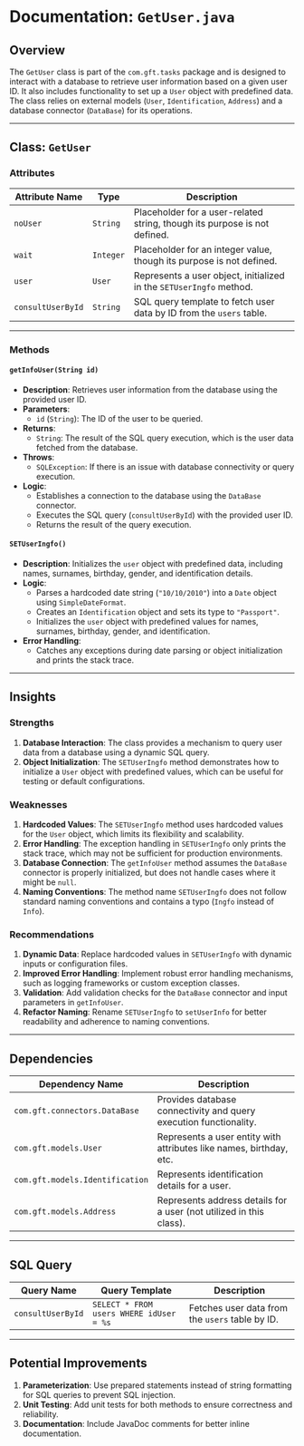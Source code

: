 # Documentation: `GetUser.java`

## Overview
The `GetUser` class is part of the `com.gft.tasks` package and is designed to interact with a database to retrieve user information based on a given user ID. It also includes functionality to set up a `User` object with predefined data. The class relies on external models (`User`, `Identification`, `Address`) and a database connector (`DataBase`) for its operations.

---

## Class: `GetUser`

### Attributes
| Attribute Name       | Type       | Description                                                                 |
|-----------------------|------------|-----------------------------------------------------------------------------|
| `noUser`             | `String`   | Placeholder for a user-related string, though its purpose is not defined.  |
| `wait`               | `Integer`  | Placeholder for an integer value, though its purpose is not defined.       |
| `user`               | `User`     | Represents a user object, initialized in the `SETUserIngfo` method.        |
| `consultUserById`    | `String`   | SQL query template to fetch user data by ID from the `users` table.        |

---

### Methods

#### `getInfoUser(String id)`
- **Description**: Retrieves user information from the database using the provided user ID.
- **Parameters**:
  - `id` (`String`): The ID of the user to be queried.
- **Returns**:
  - `String`: The result of the SQL query execution, which is the user data fetched from the database.
- **Throws**:
  - `SQLException`: If there is an issue with database connectivity or query execution.
- **Logic**:
  - Establishes a connection to the database using the `DataBase` connector.
  - Executes the SQL query (`consultUserById`) with the provided user ID.
  - Returns the result of the query execution.

#### `SETUserIngfo()`
- **Description**: Initializes the `user` object with predefined data, including names, surnames, birthday, gender, and identification details.
- **Logic**:
  - Parses a hardcoded date string (`"10/10/2010"`) into a `Date` object using `SimpleDateFormat`.
  - Creates an `Identification` object and sets its type to `"Passport"`.
  - Initializes the `user` object with predefined values for names, surnames, birthday, gender, and identification.
- **Error Handling**:
  - Catches any exceptions during date parsing or object initialization and prints the stack trace.

---

## Insights

### Strengths
1. **Database Interaction**: The class provides a mechanism to query user data from a database using a dynamic SQL query.
2. **Object Initialization**: The `SETUserIngfo` method demonstrates how to initialize a `User` object with predefined values, which can be useful for testing or default configurations.

### Weaknesses
1. **Hardcoded Values**: The `SETUserIngfo` method uses hardcoded values for the `User` object, which limits its flexibility and scalability.
2. **Error Handling**: The exception handling in `SETUserIngfo` only prints the stack trace, which may not be sufficient for production environments.
3. **Database Connection**: The `getInfoUser` method assumes the `DataBase` connector is properly initialized, but does not handle cases where it might be `null`.
4. **Naming Conventions**: The method name `SETUserIngfo` does not follow standard naming conventions and contains a typo (`Ingfo` instead of `Info`).

### Recommendations
1. **Dynamic Data**: Replace hardcoded values in `SETUserIngfo` with dynamic inputs or configuration files.
2. **Improved Error Handling**: Implement robust error handling mechanisms, such as logging frameworks or custom exception classes.
3. **Validation**: Add validation checks for the `DataBase` connector and input parameters in `getInfoUser`.
4. **Refactor Naming**: Rename `SETUserIngfo` to `setUserInfo` for better readability and adherence to naming conventions.

---

## Dependencies
| Dependency Name       | Description                                                                 |
|------------------------|-----------------------------------------------------------------------------|
| `com.gft.connectors.DataBase` | Provides database connectivity and query execution functionality.   |
| `com.gft.models.User`         | Represents a user entity with attributes like names, birthday, etc. |
| `com.gft.models.Identification` | Represents identification details for a user.                     |
| `com.gft.models.Address`      | Represents address details for a user (not utilized in this class). |

---

## SQL Query
| Query Name           | Query Template                                      | Description                                      |
|-----------------------|----------------------------------------------------|--------------------------------------------------|
| `consultUserById`    | `SELECT * FROM users WHERE idUser = %s`             | Fetches user data from the `users` table by ID. |

---

## Potential Improvements
1. **Parameterization**: Use prepared statements instead of string formatting for SQL queries to prevent SQL injection.
2. **Unit Testing**: Add unit tests for both methods to ensure correctness and reliability.
3. **Documentation**: Include JavaDoc comments for better inline documentation.

